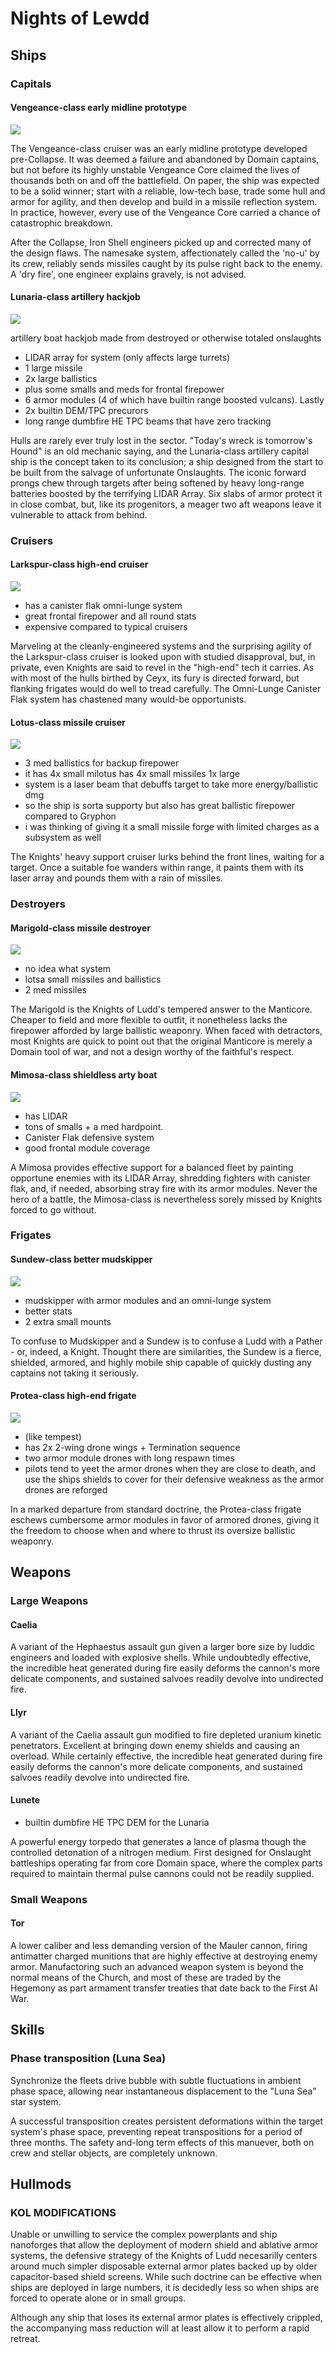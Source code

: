 # Nights of Lewdd

## Ships

### Capitals

#### Vengeance-class early midline prototype

![](graphics/ships/vengeance.png)

The Vengeance-class cruiser was an early midline prototype developed pre-Collapse. It was deemed a failure and abandoned by Domain captains, but not before its highly unstable Vengeance Core claimed the lives of thousands both on and off the battlefield. On paper, the ship was expected to be a solid winner; start with a reliable, low-tech base, trade some hull and armor for agility, and then develop and build in a missile reflection system. In practice, however, every use of the Vengeance Core carried a chance of catastrophic breakdown.

After the Collapse, Iron Shell engineers picked up and corrected many of the design flaws. The namesake system, affectionately called the 'no-u' by its crew, reliably sends missiles caught by its pulse right back to the enemy. A 'dry fire', one engineer explains gravely, is not advised.

#### Lunaria-class artillery hackjob

![](graphics/ships/kol_lunaria.png)

artillery boat hackjob made from destroyed or otherwise totaled onslaughts

- LIDAR array for system (only affects large turrets)
- 1 large missile
- 2x large ballistics
- plus some smalls and meds for frontal firepower
- 6 armor modules (4 of which have builtin range boosted vulcans). Lastly
- 2x builtin DEM/TPC precurors
- long range dumbfire HE TPC beams that have zero tracking

Hulls are rarely ever truly lost in the sector. "Today's wreck is tomorrow's Hound" is an old mechanic saying, and the Lunaria-class artillery capital ship is the concept taken to its conclusion; a ship designed from the start to be built from the salvage of unfortunate Onslaughts. The iconic forward prongs chew through targets after being softened by heavy long-range batteries boosted by the terrifying LIDAR Array. Six slabs of armor protect it in close combat, but, like its progenitors, a meager two aft weapons leave it vulnerable to attack from behind.

### Cruisers

#### Larkspur-class high-end cruiser

![](graphics/ships/kol_larkspur.png)

- has a canister flak omni-lunge system
- great frontal firepower and all round stats
- expensive compared to typical cruisers

Marveling at the cleanly-engineered systems and the surprising agility of the Larkspur-class cruiser is looked upon with studied disapproval, but, in private, even Knights are said to revel in the "high-end" tech it carries. As with most of the hulls birthed by Ceyx, its fury is directed forward, but flanking frigates would do well to tread carefully. The Omni-Lunge Canister Flak system has chastened many would-be opportunists.

#### Lotus-class missile cruiser

![](graphics/ships/kol_lotus.png)

- 3 med ballistics for backup firepower
- it has 4x small milotus has 4x small missiles 1x large
- system is a laser beam that debuffs target to take more energy/ballistic dmg
- so the ship is sorta supporty but also has great ballistic firepower compared to Gryphon
- i was thinking of giving it a small missile forge with limited charges as a subsystem as well

The Knights' heavy support cruiser lurks behind the front lines, waiting for a target. Once a suitable foe wanders within range, it paints them with its laser array and pounds them with a rain of missiles.

### Destroyers

#### Marigold-class missile destroyer

![](graphics/ships/kol_marigold.png)

- no idea what system
- lotsa small missiles and ballistics
- 2 med missiles

The Marigold is the Knights of Ludd's tempered answer to the Manticore. Cheaper to field and more flexible to outfit, it nonetheless lacks the firepower afforded by large ballistic weaponry. When faced with detractors, most Knights are quick to point out that the original Manticore is merely a Domain tool of war, and not a design worthy of the faithful's respect.

#### Mimosa-class shieldless arty boat

![](graphics/ships/kol_mimosa.png)

- has LIDAR
- tons of smalls + a med hardpoint.
- Canister Flak defensive system
- good frontal module coverage

A Mimosa provides effective support for a balanced fleet by painting opportune enemies with its LIDAR Array, shredding fighters with canister flak, and, if needed, absorbing stray fire with its armor modules. Never the hero of a battle, the Mimosa-class is nevertheless sorely missed by Knights forced to go without.

### Frigates

#### Sundew-class better mudskipper

![](graphics/ships/kol_sundew.png)

- mudskipper with armor modules and an omni-lunge system
- better stats
- 2 extra small mounts

To confuse to Mudskipper and a Sundew is to confuse a Ludd with a Pather - or, indeed, a Knight. Thought there are similarities, the Sundew is a fierce, shielded, armored, and highly mobile ship capable of quickly dusting any captains not taking it seriously.

#### Protea-class high-end frigate

![](graphics/ships/kol_protea.png)

- (like tempest)
- has 2x 2-wing drone wings + Termination sequence
- two armor module drones with long respawn times
- pilots tend to yeet the armor drones when they are close to death, and use the ships shields to cover for their defensive weakness as the armor drones are reforged

In a marked departure from standard doctrine, the Protea-class frigate eschews cumbersome armor modules in favor of armored drones, giving it the freedom to choose when and where to thrust its oversize ballistic weaponry.

## Weapons

### Large Weapons

#### Caelia

A variant of the Hephaestus assault gun given a larger bore size by luddic engineers and loaded with explosive shells. While undoubtedly effective, the incredible heat generated during fire easily deforms the cannon's more delicate components, and sustained salvoes readily devolve into undirected fire.

#### Llyr
A variant of the Caelia assault gun modified to fire depleted uranium kinetic penetrators. Excellent at bringing down enemy shields and causing an overload. While certainly effective, the incredible heat generated during fire easily deforms the cannon's more delicate components, and sustained salvoes readily devolve into undirected fire.

#### Lunete

- builtin dumbfire HE TPC DEM for the Lunaria

A powerful energy torpedo that generates a lance of plasma though the controlled detonation of a nitrogen medium.  First designed for Onslaught battleships operating far from core Domain space, where the complex parts required to maintain thermal pulse cannons could not be readily supplied. 


### Small Weapons

#### Tor

A lower caliber and less demanding version of the Mauler cannon, firing antimatter charged munitions that are highly effective at destroying enemy armor. Manufactoring such an advanced weapon system is beyond the normal means of the Church, and most of these are traded by the Hegemony as part armament transfer treaties that date back to the First AI War.

## Skills

### Phase transposition (Luna Sea)
Synchronize the fleets drive bubble with subtle fluctuations in ambient phase space, allowing near instantaneous displacement to the "Luna Sea" star system.

A successful transposition creates persistent deformations within the target system's phase space, preventing repeat transpositions for a period of three months. The safety and-long term effects of this manuever, both on crew and stellar objects, are completely unknown. 

## Hullmods 
### KOL MODIFICATIONS

Unable or unwilling to service the complex powerplants and ship nanoforges that allow the deployment of modern shield and ablative armor systems, the defensive strategy of the Knights of Ludd necesarilly centers around much simpler disposable external armor plates backed up by older capacitor-based shield screens. While such doctrine can be effective when ships are deployed in large numbers, it is decidedly less so when ships are forced to operate alone or in small groups.

Although any ship that loses its external armor plates is effectively crippled, the accompanying mass reduction will at least allow it to perform a rapid retreat.